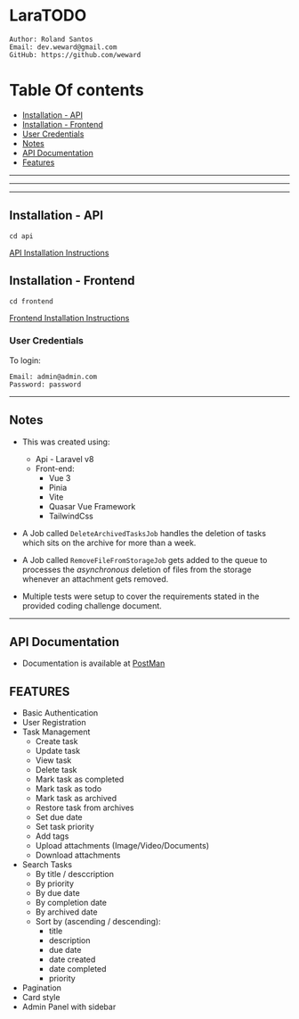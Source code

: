 # LaraTODO


```
Author: Roland Santos
Email: dev.weward@gmail.com
GitHub: https://github.com/weward
```

# Table Of contents

- [Installation - API](#installation---api)
- [Installation - Frontend](#installation---frontend)
- [User Credentials](#user-credentials)
- [Notes](#notes)
- [API Documentation](#api-documentation)
- [Features](#features)


---
---
---


## Installation - API

```
cd api
```

[API Installation Instructions](https://github.com/weward/laratodo/blob/master/api/README.md)

## Installation - Frontend

```
cd frontend
```

[Frontend Installation Instructions](https://github.com/weward/laratodo/blob/master/frontend/README.md)

### User Credentials

To login: 
```
Email: admin@admin.com
Password: password
```


---

## Notes

- This was created using:
    - Api - Laravel v8
    - Front-end: 
        - Vue 3
        - Pinia
        - Vite
        - Quasar Vue Framework
        - TailwindCss

- A Job called `DeleteArchivedTasksJob` handles the deletion of tasks which sits on the archive for more than a week.
- A Job called `RemoveFileFromStorageJob` gets added to the queue to processes the *asynchronous* deletion of files from the storage whenever an attachment gets removed. 
- Multiple tests were setup to cover the requirements stated in the provided coding challenge document.

---

## API Documentation
- Documentation is available at [PostMan](https://documenter.getpostman.com/view/6440758/2s9Y5cug1f)



## FEATURES

- Basic Authentication
- User Registration
- Task Management 
    - Create task
    - Update task
    - View task
    - Delete task
    - Mark task as completed
    - Mark task as todo
    - Mark task as archived
    - Restore task from archives
    - Set due date
    - Set task priority
    - Add tags 
    - Upload attachments (Image/Video/Documents)
    - Download attachments
- Search Tasks
    - By title / desccription
    - By priority
    - By due date
    - By completion date
    - By archived date
    - Sort by (ascending / descending): 
        - title
        - description
        - due date
        - date created
        - date completed
        - priority
- Pagination
- Card style
- Admin Panel with sidebar
